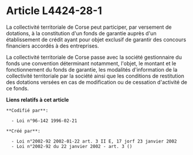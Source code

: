 # Article L4424-28-1

La collectivité territoriale de Corse peut participer, par versement de dotations, à la constitution d'un fonds de garantie
auprès d'un établissement de crédit ayant pour objet exclusif de garantir des concours financiers accordés à des entreprises.

La collectivité territoriale de Corse passe avec la société gestionnaire du fonds une convention déterminant notamment,
l'objet, le montant et le fonctionnement du fonds de garantie, les modalités d'information de la collectivité territoriale
par la société ainsi que les conditions de restitution des dotations versées en cas de modification ou de cessation
d'activité de ce fonds.

**Liens relatifs à cet article**

	**Codifié par**:

	  - Loi n°96-142 1996-02-21

	**Créé par**:

	  - Loi n°2002-92 2002-01-22 art. 3 II E, 17 jorf 23 janvier 2002
	  - Loi n°2002-92 du 22 janvier 2002 - art. 3 ()
